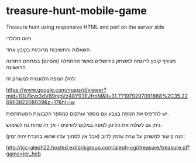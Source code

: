 # treasure-hunt-mobile-game
Treasure hunt using responsive HTML and perl on the server side


ניווט סלולרי




השאלות והתשובות מרוכזות בקובץ אחד

מצורף קובץ לדוגמה למשחק בירושלים כאשר ההתחלה (והסיום) במתחם התחנה הראשונה

להלן המפה הלוונטית למשחק זה:

https://www.google.com/maps/d/viewer?mid=1OLFkyx3dV89njpVz48Y93EJfroM&ll=31.771979297091868%2C35.22696382208039&z=17&hl=iw

יש להדפיס את המפה בצבע
עם מספר עותקים כמספר הקבוצות המשתתפות.

ניתן גם לשלוח את הלינק למפה במקום להדפיס - אך זה פחות נח לשימוש.

הנה קישור למשחק על שרת שזמין לרוב (אבל אין לסמוך עליו שהוא בהכרח יהיה זמין):

http://icc-aleph22.hosted.exlibrisgroup.com/aleph-cgi/treasure/treasure.pl?game=jer_heb

